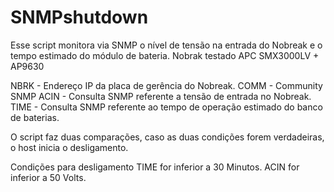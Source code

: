 # SNMPshutdown

Esse script monitora via SNMP o nível de tensão na entrada do Nobreak e o tempo estimado do módulo de bateria.
Nobrak testado APC SMX3000LV + AP9630

NBRK - Endereço IP da placa de gerência do Nobreak.
COMM - Community SNMP
ACIN - Consulta SNMP referente a tensão de entrada no Nobreak.
TIME - Consulta SNMP referente ao tempo de operação estimado do banco de baterias.

O script faz duas comparações, caso as duas condições forem verdadeiras, o host inicia o desligamento.

Condições para desligamento
TIME for inferior a 30 Minutos.
ACIN for inferior a 50 Volts.

